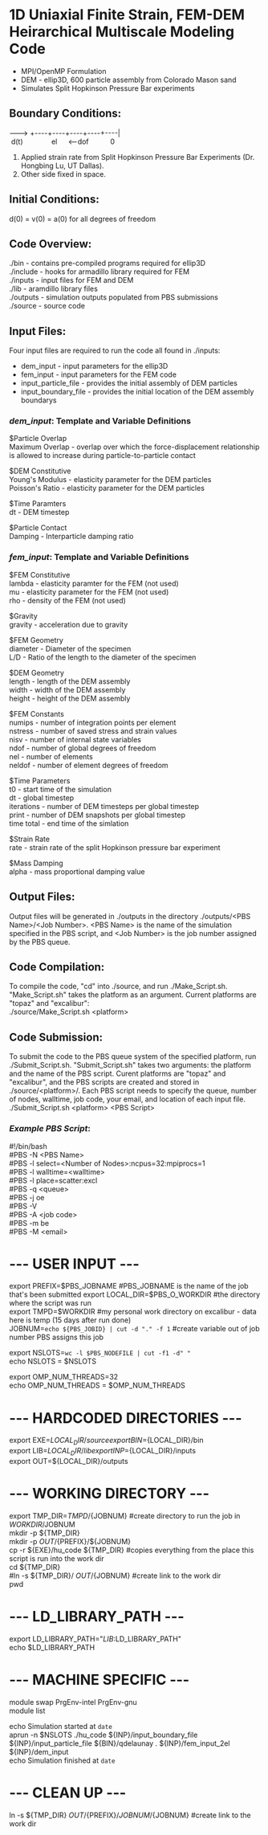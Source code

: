 # 1D Uniaxial Finite Strain, FEM-DEM Heirarchical Multiscale Modeling Code
* MPI/OpenMP Formulation
* DEM - ellip3D, 600 particle assembly from Colorado Mason sand
* Simulates Split Hopkinson Pressure Bar experiments

## Boundary Conditions:
---> +----+----+----+----+----|  
&nbsp;d(t) &emsp;&emsp;&emsp;&ensp; el &emsp; <--dof &emsp;&emsp;&ensp; 0  
1. Applied strain rate from Split Hopkinson Pressure Bar Experiments (Dr. Hongbing Lu, UT Dallas).
2. Other side fixed in space.

## Initial Conditions:
d(0) = v(0) = a(0) for all degrees of freedom

## Code Overview:
./bin - contains pre-compiled programs required for ellip3D  
./include - hooks for armadillo library required for FEM  
./inputs - input files for FEM and DEM  
./lib - aramdillo library files  
./outputs - simulation outputs populated from PBS submissions  
./source - source code

## Input Files:
Four input files are required to run the code all found in ./inputs:
* dem_input - input parameters for the ellip3D  
* fem_input - input parameters for the FEM code  
* input_particle_file - provides the initial assembly of DEM particles  
* input_boundary_file - provides the initial location of the DEM assembly boundarys

### _dem_input_: Template and Variable Definitions
$Particle Overlap  
Maximum Overlap - overlap over which the force-displacement relationship is allowed to increase during particle-to-particle contact

$DEM Constitutive  
Young's Modulus - elasticity parameter for the DEM particles  
Poisson's Ratio - elasticity parameter for the DEM particles

$Time Paramters  
dt - DEM timestep

$Particle Contact  
Damping - Interparticle damping ratio

### _fem_input_: Template and Variable Definitions
$FEM Constitutive  
lambda - elasticity paramter for the FEM (not used)  
mu - elasticity parameter for the FEM (not used)  
rho - density of the FEM (not used)  

$Gravity  
gravity - acceleration due to gravity  

$FEM Geometry  
diameter - Diameter of the specimen  
L/D - Ratio of the length to the diameter of the specimen  

$DEM Geometry  
length - length of the DEM assembly  
width - width of the DEM assembly  
height - height of the DEM assembly  

$FEM Constants  
numips - number of integration points per element  
nstress - number of saved stress and strain values  
nisv - number of internal state variables  
ndof - number of global degrees of freedom  
nel - number of elements  
neldof - number of element degrees of freedom  

$Time Parameters  
t0 - start time of the simulation  
dt - global timestep  
iterations - number of DEM timesteps per global timestep  
print - number of DEM snapshots per global timestep  
time total - end time of the simlation  

$Strain Rate  
rate - strain rate of the split Hopkinson pressure bar experiment  

$Mass Damping  
alpha - mass proportional damping value  

## Output Files:
Output files will be generated in ./outputs in the directory ./outputs/\<PBS Name\>/\<Job Number\>. \<PBS Name\> is the name of the simulation specified in the PBS script, and \<Job Number\> is the job number assigned by the PBS queue.

## Code Compilation:
To compile the code, "cd" into ./source, and run ./Make_Script.sh. "Make_Script.sh" takes the platform as an argument. Current platforms are "topaz" and "excalibur":  
./source/Make_Script.sh \<platform\>

## Code Submission:
To submit the code to the PBS queue system of the specified platform, run ./Submit_Script.sh. "Submit_Script.sh" takes two arguments: the platform and the name of the PBS script. Curent platforms are "topaz" and "excalibur", and the PBS scripts are created and stored in ./source/\<platform\>/. Each PBS script needs to specify the queue, number of nodes, walltime, job code, your email, and location of each input file. 
./Submit_Script.sh \<platform> \<PBS Script\>  

### _Example PBS Script_:
#!/bin/bash  
#PBS -N \<PBS Name\>  
#PBS -l select=\<Number of Nodes\>:ncpus=32:mpiprocs=1  
#PBS -l walltime=\<walltime\>  
#PBS -l place=scatter:excl  
#PBS -q \<queue\>  
#PBS -j oe  
#PBS -V  
#PBS -A \<job code\>  
#PBS -m be  
#PBS -M \<email\>  

# --- USER INPUT ---  
export PREFIX=$PBS_JOBNAME #PBS_JOBNAME is the name of the job that's been submitted  
export LOCAL_DIR=$PBS_O_WORKDIR #the directory where the script was run  
export TMPD=$WORKDIR #my personal work directory on excalibur - data here is temp (15 days after run done)  
JOBNUM=`echo ${PBS_JOBID} | cut -d "." -f 1` #create variable out of job number PBS assigns this job  

export NSLOTS=`wc -l $PBS_NODEFILE | cut -f1 -d" "`  
echo NSLOTS = $NSLOTS  

export OMP_NUM_THREADS=32  
echo OMP_NUM_THREADS = $OMP_NUM_THREADS  

# --- HARDCODED DIRECTORIES ---  

export EXE=${LOCAL_DIR}/source  
export BIN=${LOCAL_DIR}/bin  
export LIB=${LOCAL_DIR}/lib  
export INP=${LOCAL_DIR}/inputs  
export OUT=${LOCAL_DIR}/outputs  

# --- WORKING DIRECTORY ---  

export TMP_DIR=${TMPD}/${JOBNUM} #create directory to run the job in $WORKDIR/$JOBNUM  
mkdir -p ${TMP_DIR}  
mkdir -p ${OUT}/${PREFIX}/${JOBNUM}  
cp -r ${EXE}/hu_code ${TMP_DIR} #copies everything from the place this script is run into the work dir  
cd ${TMP_DIR}  
#ln -s ${TMP_DIR}/ ${OUT}/${JOBNUM} #create link to the work dir  
pwd  

# --- LD_LIBRARY_PATH ---  

export LD_LIBRARY_PATH="${LIB}:$LD_LIBRARY_PATH"  
echo $LD_LIBRARY_PATH  

# --- MACHINE SPECIFIC ---  
module swap PrgEnv-intel PrgEnv-gnu  
module list  

echo Simulation started at `date`  
aprun -n $NSLOTS ./hu_code ${INP}/input_boundary_file ${INP}/input_particle_file ${BIN}/qdelaunay . ${INP}/fem_input_2el ${INP}/dem_input  
echo Simulation finished at `date`  

# --- CLEAN UP ---  
ln -s ${TMP_DIR} ${OUT}/${PREFIX}/${JOBNUM}/${JOBNUM} #create link to the work dir  
